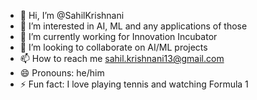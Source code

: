 - 👋 Hi, I’m @SahilKrishnani
- 👀 I’m interested in AI, ML and any applications of those
- 🌱 I’m currently working for Innovation Incubator
- 💞️ I’m looking to collaborate on AI/ML projects
- 📫 How to reach me sahil.krishnani13@gmail.com  
- 😄 Pronouns: he/him
- ⚡ Fun fact: I love playing tennis and watching Formula 1

<!---
SahilKrishnani/SahilKrishnani is a ✨ special ✨ repository because its `README.md` (this file) appears on your GitHub profile.
You can click the Preview link to take a look at your changes.
--->
